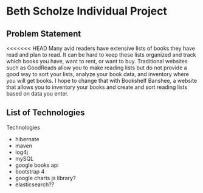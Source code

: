 # Beth Scholze Individual Project

## Problem Statement

<<<<<<< HEAD
Many avid readers have extensive lists of books they have read and plan to read. 
It can be hard to keep these lists organized and track which books you 
have, want to rent, or want to buy. Traditional websites such as 
GoodReads allow you to make reading lists but do not provide a 
good way to sort your lists, analyze your book data, and inventory where you will get books. I
hope to change that with Bookshelf Banshee, a website that allows you to 
inventory your books and create and sort reading lists based on data you enter.



## List of Technologies

Technologies
- hibernate
- maven
- log4j
- mySQL
- google books api
- bootstrap 4
- google charts js library?
- elasticsearch??

